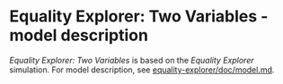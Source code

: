 # Equality Explorer: Two Variables - model description

_Equality Explorer: Two Variables_ is based on the _Equality Explorer_ simulation.
For model description, see [equality-explorer/doc/model.md](https://github.com/phetsims/equality-explorer/blob/master/doc/model.md).